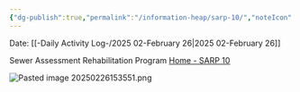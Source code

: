 ```yaml
---
{"dg-publish":true,"permalink":"/information-heap/sarp-10/","noteIcon":"","created":"2025-05-20T10:31:54.352-05:00"}
---
```


Date: [[-Daily Activity Log-/2025 02-February 26\|2025 02-February 26]]

Sewer Assessment Rehabilitation Program 
[Home - SARP 10](https://sarp10.com/)

![Pasted image 20250226153551.png](/img/user/Pasted%20image%2020250226153551.png)